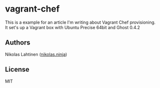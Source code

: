 # vagrant-chef

This is a example for an article I'm writing about Vagrant Chef provisioning.
It set's up a Vagrant box with Ubuntu Precise 64bit and Ghost 0.4.2

## Authors

Nikolas Lahtinen ([nikolas.ninja](http://nikolas.ninja))

## License

MIT
